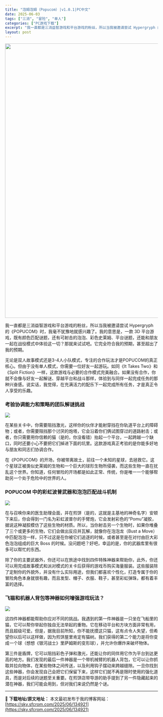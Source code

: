 ```yaml
---
title: "泡姆泡姆（Popucom）|v1.0.1|PC中文"
date: 2025-06-03
tags: ["三消", "冒险", "单人"]
categories: ["PC游戏下载"]
excerpt: "我一直都是三消益智游戏和平台游戏的粉丝，所以当我被邀请尝试 Hypergryph 的《POPUCOM》时，我毫不犹豫地就感兴趣了。我的意思是，一款 3D 平台游戏，既有颜色匹配谜题，还有可射击的泡泡、彩色史莱姆、平台谜题，还能和朋友一起在战役模式中体验这一切？那就来试试吧。它完全符合我的预期，甚至超&hellip;"
layout: post
---
```


<img class="aligncenter size-full wp-image-134922" src="https://sky.sfcrom.com/wp-content/uploads/2025/06/202506030104427.webp" alt="" width="600" height="900" />

<span>我一直都是三消益智游戏和平台游戏的粉丝，所以当我被邀请尝试 Hypergryph 的《POPUCOM》时，我毫不犹豫地就感兴趣了。我的意思是，一款 3D 平台游戏，既有颜色匹配谜题，还有可射击的泡泡、彩色史莱姆、平台谜题，还能和朋友一起在战役模式中体验这一切？那就来试试吧。它完全符合我的预期，甚至超出了我的预期。</span>

<span>无论是双人故事模式还是3-4人小队模式，专注的合作玩法才是POPUCOM的真正核心。但由于没有单人模式，你需要一位好友一起游玩。如同《It Takes Two》和《Split Fiction》一样，这款游戏与必要的合作模式完美融合。如果没有合作，你就不会像与好友一起解谜、穿越平台和战斗那样，体验到与同伴一起完成任务的那种兴奋感。说实话，我觉得，在充满活力的配乐下一起完成所有任务，才是真正令人享受的乐趣。</span>
<h3><span>考验协调能力和策略的团队解谜挑战</span></h3>
<img src="https://shared.cloudflare.steamstatic.com/store_item_assets/steam/apps/2543180/5bedf059e10c74b8cc21152d879fecb4161566f2/ss_5bedf059e10c74b8cc21152d879fecb4161566f2.1920x1080.jpg?t=1748835150" />

<span>在某些关卡中，你需要阻挡激光，这样你的伙伴才能射穿挡在你轨道平台上的障碍物；或者，你需要阻挡那个讨厌的炮塔，它会沿着你们俩试图穿过的道路射击；或者，你只需要用你信赖的猫（是的，你没看错）抬起一个平台，一起跨越一个缺口，同时还要小心不要把它们掉进下面的坑里。这款游戏真正考验的是你能多好地与朋友和同志们协调合作。</span>

<span>在《POPUCOM》的开场，你被带离故土，前往一个未知的星球，去拯救它。这个星球正被类似史莱姆的生物和一个巨大的球形生物所侵袭，而这些生物一直在扰乱这个世界。你知道，任何冒险的开场都是如此正常、传统，你是唯一一个能够帮助另一个处于危险中的世界的人。</span>
<h3><span>POPUCOM 中的彩虹波普武器和泡泡匹配战斗机制</span></h3>
<img src="https://shared.cloudflare.steamstatic.com/store_item_assets/steam/apps/2543180/54caabbe1e0d086283cdd6349de1ea50be692a7e/ss_54caabbe1e0d086283cdd6349de1ea50be692a7e.1920x1080.jpg?t=1748835150" />

<span>在与召唤你来的医生助理会面，并在煎饼（是的，这就是主基地的神奇名字）安顿下来后，你会得到一门名为彩虹波普尔的手臂炮，它会发射彩色的“Pomu”凝胶，据说这种凝胶模仿了这些生物的材质。所以，当你射击另一个生物时，如果你堆叠了​​三个或更多的生物，它们会做出反应并瓦解，就像你在泡泡龙（Bust a Move）中匹配泡泡一样，只不过这是在你被它们追逐的时候，或者甚至是在对付由巨大彩色泡泡组成的巨大 Boss 的时候。没问题吧？好吧，幸运的是，你的武器库里有很多可以帮忙的东西。</span>

<span>除了你的主要武器外，你还可以在旅途中找到四件特殊神器来帮助你，此外，你还可以用完成故事模式和派对模式的关卡后获得的游戏币购买海量服装。这些服装除了定制你的外貌外，并没有什么实际用途，但我们都喜欢个性化，打造专属于你的冒险角色本身就很有趣，而且发型、帽子、衣服、鞋子，甚至彩虹弹珠，都有着丰富的选择。</span>
<h3><span>飞猫和机器人背包等神器如何增强游戏玩法？</span></h3>
<img src="https://shared.cloudflare.steamstatic.com/store_item_assets/steam/apps/2543180/cd1fa39380c93aeb878988f35f5c87303af213c8/ss_cd1fa39380c93aeb878988f35f5c87303af213c8.1920x1080.jpg?t=1748835150" />

<span>这四件神器都能帮助你应对不同的挑战。我遇到的第一件神器是一只坐在飞船里的猫，它可以帮你举起你独自无法举起的重物。它在移动平台和方块方面非常有用，而且超级可爱。但是，据我目前所知，你不能抚摸这只猫，这有点令人失望，但希望你以后可以这样做，因为煎饼屋里肯定有猫树。我们获得的第二个能力是将你变成一个球（想想《银河战士》里萨姆斯的变形球），并允许你爆炸来破坏物体。</span>

<span>第三件是盾牌，它可以阻挡彩色子弹和激光，还能让你的同伴用它作为平台到达更高的地方。我们发现的最后一件神器是一个带机械臂的机器人背包，它可以让你抓取并拉向物体，在某些物体之间传送，以及利用钩子摆动来跨越缝隙。一旦你找到这些神器，你会发现自己会把它们保留下来，这样它们就不再是限时使用的强化道具，而是对后续的谜题至关重要。在煎饼店带导游的助手提到了另一件隐藏起来的潜在神器，我们可能会用到，但对我们来说仍然是个谜</span>。

---
📖 **下载地址/原文地址：** 本文最初发布于我的博客网站：[https://sky.sfcrom.com/2025/06/134921](https://sky.sfcrom.com/2025/06/134921)
